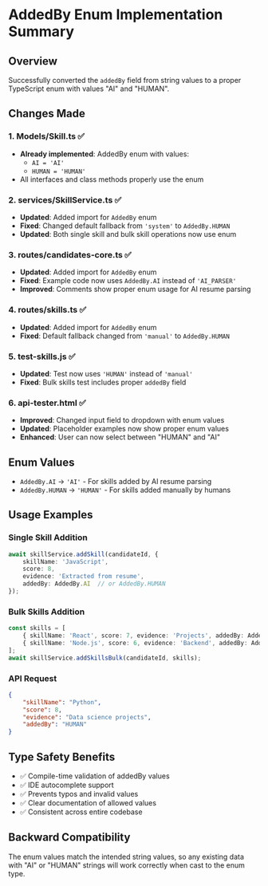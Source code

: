 # AddedBy Enum Implementation Summary

## Overview
Successfully converted the `addedBy` field from string values to a proper TypeScript enum with values "AI" and "HUMAN".

## Changes Made

### 1. Models/Skill.ts ✅
- **Already implemented**: AddedBy enum with values:
  - `AI = 'AI'`
  - `HUMAN = 'HUMAN'`
- All interfaces and class methods properly use the enum

### 2. services/SkillService.ts ✅
- **Updated**: Added import for `AddedBy` enum
- **Fixed**: Changed default fallback from `'system'` to `AddedBy.HUMAN`
- **Updated**: Both single skill and bulk skill operations now use enum

### 3. routes/candidates-core.ts ✅
- **Updated**: Added import for `AddedBy` enum
- **Fixed**: Example code now uses `AddedBy.AI` instead of `'AI_PARSER'`
- **Improved**: Comments show proper enum usage for AI resume parsing

### 4. routes/skills.ts ✅
- **Updated**: Added import for `AddedBy` enum
- **Fixed**: Default fallback changed from `'manual'` to `AddedBy.HUMAN`

### 5. test-skills.js ✅
- **Updated**: Test now uses `'HUMAN'` instead of `'manual'`
- **Fixed**: Bulk skills test includes proper `addedBy` field

### 6. api-tester.html ✅
- **Improved**: Changed input field to dropdown with enum values
- **Updated**: Placeholder examples now show proper enum values
- **Enhanced**: User can now select between "HUMAN" and "AI"

## Enum Values
- `AddedBy.AI` → `'AI'` - For skills added by AI resume parsing
- `AddedBy.HUMAN` → `'HUMAN'` - For skills added manually by humans

## Usage Examples

### Single Skill Addition
```typescript
await skillService.addSkill(candidateId, {
    skillName: 'JavaScript',
    score: 8,
    evidence: 'Extracted from resume',
    addedBy: AddedBy.AI  // or AddedBy.HUMAN
});
```

### Bulk Skills Addition
```typescript
const skills = [
    { skillName: 'React', score: 7, evidence: 'Projects', addedBy: AddedBy.AI },
    { skillName: 'Node.js', score: 6, evidence: 'Backend', addedBy: AddedBy.AI }
];
await skillService.addSkillsBulk(candidateId, skills);
```

### API Request
```json
{
    "skillName": "Python",
    "score": 8,
    "evidence": "Data science projects",
    "addedBy": "HUMAN"
}
```

## Type Safety Benefits
- ✅ Compile-time validation of addedBy values
- ✅ IDE autocomplete support
- ✅ Prevents typos and invalid values
- ✅ Clear documentation of allowed values
- ✅ Consistent across entire codebase

## Backward Compatibility
The enum values match the intended string values, so any existing data with "AI" or "HUMAN" strings will work correctly when cast to the enum type.
